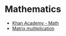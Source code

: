 # Mathematics
* [Khan Academy - Math](https://www.khanacademy.org/math)
* [Matrix multiplication](http://matrixmultiplication.xyz/)